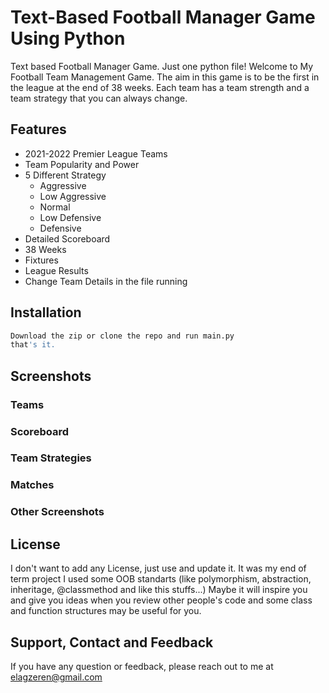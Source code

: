 # Text-Based Football Manager Game Using Python
Text based Football Manager Game. Just one python file! 
Welcome to My Football Team Management Game. The aim in this game is to be the first in the league at the end of 38 weeks. Each team has a team strength and a team strategy that you can always change.

## Features
 - 2021-2022 Premier League Teams
 - Team Popularity and Power    
 - 5 Different Strategy
	 - Aggressive
	 - Low Aggressive
	 - Normal
	 - Low Defensive
	 - Defensive
 - Detailed Scoreboard
 - 38 Weeks
 - Fixtures
 - League Results
 - Change Team Details in the file running


## Installation
```bash
Download the zip or clone the repo and run main.py
that's it.
```

## Screenshots

### Teams

### Scoreboard

### Team Strategies

### Matches

### Other Screenshots

## License
I don't want to add any License, just use and update it. It was my end of term project
I used some OOB standarts (like polymorphism, abstraction, inheritage, @classmethod and like this stuffs...)
Maybe it will inspire you and give you ideas when you review other people's code and some class and function structures may be useful for you. 

## Support, Contact and Feedback
If you have any question or feedback, please reach out to me at elagzeren@gmail.com